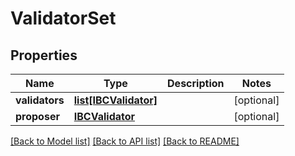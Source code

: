 # ValidatorSet

## Properties
Name | Type | Description | Notes
------------ | ------------- | ------------- | -------------
**validators** | [**list[IBCValidator]**](IBCValidator.md) |  | [optional] 
**proposer** | [**IBCValidator**](IBCValidator.md) |  | [optional] 

[[Back to Model list]](../README.md#documentation-for-models) [[Back to API list]](../README.md#documentation-for-api-endpoints) [[Back to README]](../README.md)


